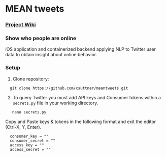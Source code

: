 # **MEAN tweets**

### <a href="https://github.com/csuttner/meantweets/wiki">Project Wiki</a>

### Show who people are online

iOS application and containerized backend applying NLP to Twitter user data to obtain insight about online behavior.

### Setup
  1. Clone repository:
  ```
    git clone https://github.com/csuttner/meantweets.git
  ```
  
  2. To query Twitter you must add API keys and Consumer tokens within a `secrets.py` file in your working directory.
  
 ```
    nano secrets.py
 ```
   Copy and Paste keys & tokens in the following format and exit the editor (Ctrl-X, Y, Enter).
  ```
    consumer_key = ""
    consumer_secret = ""
    access_key = ""
    access_secret = ""
  ```
